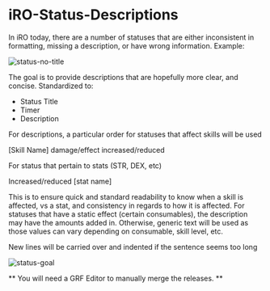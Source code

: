 # iRO-Status-Descriptions

In iRO today, there are a number of statuses that are either inconsistent in formatting, missing a description, or have wrong information.
Example:

![status-no-title](https://github.com/user-attachments/assets/f4bb2d2c-310d-4bed-a6d1-08252e2113f4)

The goal is to provide descriptions that are hopefully more clear, and concise.
Standardized to:
- Status Title
- Timer
- Description

For descriptions, a particular order for statuses that affect skills will be used

[Skill Name] damage/effect increased/reduced

For status that pertain to stats (STR, DEX, etc)

Increased/reduced [stat name]

This is to ensure quick and standard readability to know when a skill is affected, vs a stat, and consistency in regards to how it is affected. For statuses that have a static effect (certain consumables), the description may have the amounts added in. Otherwise, generic text will be used as those values can vary depending on consumable, skill level, etc.

New lines will be carried over and indented if the sentence seems too long 

![status-goal](https://github.com/user-attachments/assets/b642f79c-b9e7-4d1b-b26d-5290ed29504d)

**
You will need a GRF Editor to manually merge the releases.
**
